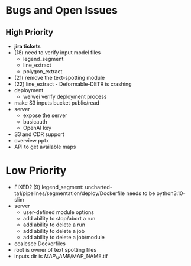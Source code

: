 # Bugs and Open Issues


## High Priority

* **jira tickets**
* (18) need to verify input model files
   * legend_segment
   * line_extract
   * polygon_extract
* (21) remove the text-spotting module
* (22) line_extract - Deformable-DETR is crashing
* deployment
   * weiwei verify deployment process
* make S3 inputs bucket public/read
* server
    * expose the server
    * basicauth
    * OpenAI key
* S3 and CDR support
* overview pptx
* API to get available maps


# Low Priority

* FIXED? (9) legend_segment: uncharted-ta1/pipelines/segmentation/deploy/Dockerfile needs to be python3.10-slim
* server
    * user-defined module options
    * add ability to stop/abort a run
    * add ability to delete a run
    * add ability to delete a job
    * add ability to delete a job/module
* coalesce Dockerfiles
* root is owner of text spotting files
* inputs dir is $MAP_NAME/$MAP_NAME.tif